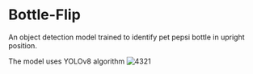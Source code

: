 # Bottle-Flip
An object detection model trained to identify pet pepsi bottle in upright position. 

The model uses YOLOv8 algorithm
![4321](https://github.com/abduIbasit/Bottle-Flip/assets/106027545/0079bcc0-0666-4efd-82d5-26bccc2fc4a1)

